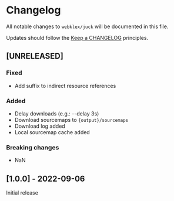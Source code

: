 # Changelog

All notable changes to `webklex/juck` will be documented in this file.

Updates should follow the [Keep a CHANGELOG](http://keepachangelog.com/) principles.


## [UNRELEASED]
### Fixed
- Add suffix to indirect resource references

### Added
- Delay downloads (e.g.: --delay 3s)
- Download sourcemaps to `{output}/sourcemaps`
- Download log added
- Local sourcemap cache added

### Breaking changes
- NaN

## [1.0.0] - 2022-09-06
Initial release

